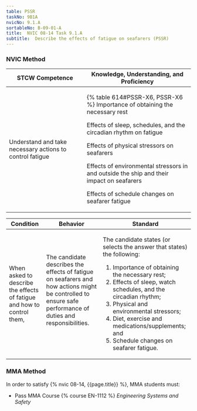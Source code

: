 ```yaml
---
table: PSSR
taskNo: 9B1A
nvicNo: 9.1.A 
sortableNo: B-09-01-A
title:  NVIC 08-14 Task 9.1.A 
subtitle:  Describe the effects of fatigue on seafarers (PSSR)
---
```






### NVIC Method

<a style="display:none;" onclick="togglevisibility('nvic_methods')" >Show NVIC method.</a>

<div id='nvic_methods' class='show'>

<table>
<thead>
<tr>
<th class='forty'> STCW Competence </th>
<th class='sixty'> Knowledge, Understanding, and Proficiency </th>
</tr>
</thead>

<tbody>
<tr><td markdown='1'>

Understand and take necessary actions to control fatigue

</td><td markdown='1'>

{% table 614#PSSR-X6, PSSR-X6 %} Importance of obtaining the necessary rest 

Effects of sleep, schedules, and the circadian rhythm on fatigue 

Effects of physical stressors on seafarers 

Effects of environmental stressors in and outside the ship and their impact on seafarers 

Effects of schedule changes on seafarer fatigue

</td></tr>


</tbody>
</table>


<table>
<thead>
<tr><th class='twenty'>  Condition </th><th class='twenty'> Behavior </th><th  class='sixty'>Standard </th></tr>
</thead>
<tbody >



<tr><td markdown='1'>

When asked to describe the effects of fatigue and how to control them,

</td><td markdown='1'>

The candidate describes the effects of fatigue on seafarers and how actions might be controlled to ensure safe performance of duties and responsibilities.

<br>

<div class="tooltip" markdown='1'>



</div>


</td><td markdown='1'>

The candidate states (or selects the answer that states) the following:
 
1.  Importance of obtaining the necessary rest; 
2.  Effects of sleep, watch schedules, and the circadian rhythm; 
3.  Physical and environmental stressors; 
4.  Diet, exercise and medications/supplements; and 
5.  Schedule changes on seafarer fatigue.

</td></tr>
</tbody>
</table>
</div>


### MMA Method

In order to satisfy  {% nvic 08-14, {{page.title}}  %}, MMA students must:

* Pass MMA Course {% course EN-1112 %}  *Engineering Systems and Safety*